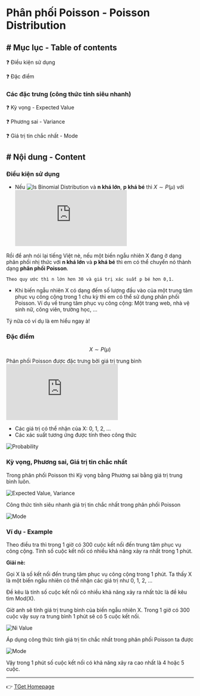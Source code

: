 # Phân phối Poisson - Poisson Distribution 
## # Mục lục - Table of contents
:question: Điều kiện sử dụng

:question: Đặc điểm

### Các đặc trưng (công thức tính siêu nhanh)
:question: Kỳ vọng - Expected Value

:question: Phương sai - Variance

:question: Giá trị tin chắc nhất - Mode

## # Nội dung - Content
### Điều kiện sử dụng
- Nếu ![Is Binomial Distribution](https://latex.codecogs.com/gif.latex?X\sim&space;B(n,&space;p)) và **n khá lớn**, **p khá bé** thì $X\sim P(\mu)$ với ![Ni Value](https://latex.codecogs.com/gif.latex?\mu&space;=&space;n.p)

Rồi để anh nói lại tiếng Việt nè, nếu một biến ngẫu nhiên X đang ở dạng phân phối nhị thức với **n khá lớn** và **p khá bé** thì em có thể chuyển nó thành dạng **phân phối Poisson**.

````
Theo quy ước thì n lớn hơn 30 và giá trị xác suất p bé hơn 0,1.
````

- Khi biến ngẫu nhiên X có dạng đếm số lượng đầu vào của một trung tâm phục vụ công cộng trong 1 chu kỳ thì em có thể sử dụng phân phối Poisson. Ví dụ về trung tâm phục vụ công cộng: Một trang web, nhà vệ sinh nữ, công viên, trường học, ...

Tý nữa có ví dụ là em hiểu ngay à!

### Đặc điểm
$$X\sim P(\mu)$$

Phân phối Poisson được đặc trưng bởi giá trị trung bình ![Ni](https://latex.codecogs.com/gif.latex?%5Cmu)

- Các giá trị có thể nhận của X: 0, 1, 2, ...
- Các xác suất tương ứng được tính theo công thức

![Probability](https://latex.codecogs.com/gif.latex?P(X&space;=&space;x)&space;=&space;\frac{\mu^x}{x!}.e^{-\mu})

### Kỳ vọng, Phương sai, Giá trị tin chắc nhất
Trong phân phối Poisson thì Kỳ vọng bằng Phương sai bằng giá trị trung bình luôn.

![Expected Value, Variance](https://latex.codecogs.com/gif.latex?E(x)=Var(x)=\mu)

Công thức tính siêu nhanh giá trị tin chắc nhất trong phân phối Poisson

![Mode](https://latex.codecogs.com/gif.latex?\mu&space;-&space;1&space;\leq&space;Mod(X)&space;\leq&space;\mu)

### Ví dụ - Example
Theo điều tra thì trong 1 giờ có 300 cuộc kết nối đến trung tâm phục vụ công cộng. Tính số cuộc kết nối có nhiều khả năng xảy ra nhất trong 1 phút.

**Giải nè:**

Gọi X là số kết nối đến trung tâm phục vụ công cộng trong 1 phút. Ta thấy X là một biến ngẫu nhiên có thể nhận các giá trị như 0, 1, 2, ...

Đề kêu là tính số cuộc kết nối có nhiều khả năng xảy ra nhất tức là đề kêu tìm Mod(X).

Giờ anh sẽ tính giá trị trung bình của biến ngẫu nhiên X. Trong 1 giờ có 300 cuộc vậy suy ra trung bình 1 phút sẽ có 5 cuộc kết nối.

![Ni Value](https://latex.codecogs.com/gif.latex?\mu&space;=&space;\frac{300}{60}&space;=&space;5)

Áp dụng công thức tính giá trị tin chắc nhất trong phân phối Poisson ta được

![Mode](https://latex.codecogs.com/gif.latex?4\leq&space;Mod(X)&space;\leq5)

Vậy trong 1 phút số cuộc kết nối có khả năng xảy ra cao nhất là 4 hoặc 5 cuộc.

___
:point_right: [TGet Homepage](/#xác-suất-thống-kê-probability-amp-statistics)
